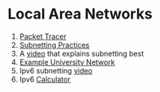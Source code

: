 # Local Area Networks

1. [Packet Tracer](https://github.com/anzonathan/UCU-BSCS/tree/main/Year%201%20-%20Sem%202/Packet%20Tracer)
2. [Subnetting Practices](https://subnetipv4.com/)
3. A [video](https://www.youtube.com/watch?v=nFYilGQ-p-8) that explains subnetting best
4. [Example University Network](https://github.com/greeshmamaske/University-Network-Using-Cisco-Packer-Tracer)
5. Ipv6 subnetting [video](https://www.youtube.com/watch?v=_BcmKwktTZ4&pp=ygUPaXB2NiBzdWJuZXR0aW5n)
6. Ipv6 [Calculator](https://www.site24x7.com/tools/ipv6-subnetcalculator.html)
